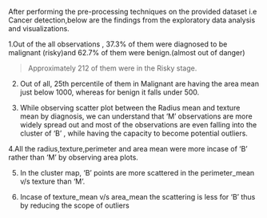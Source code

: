 
After performing the pre-processing techniques on the provided dataset i.e Cancer detection,below are the findings from the exploratory data analysis and visualizations.

1.Out of the all observations , 37.3% of them were diagnosed to be malignant (risky)and 62.7% of them were benign.(almost out of danger) 
 
   > Approximately 212 of them were in the Risky stage.

2. Out of all, 25th percentile of them in Malignant are having the area mean just below 1000, whereas for benign it falls under 500.

3. While observing scatter plot between the Radius mean and texture mean by diagnosis, we can understand that ‘M’ observations are more widely spread out and most of the observations are even falling into the cluster of ‘B’ , while having the capacity to become potential outliers.

4.All the radius,texture,perimeter and area mean were more incase of ‘B’ rather than ‘M’ by observing area plots.

5. In the cluster map, ‘B’ points are more scattered in the perimeter_mean v/s texture than ‘M’.

6. Incase of texture_mean v/s area_mean the scattering is less for ‘B’ thus by reducing the scope of outliers 
